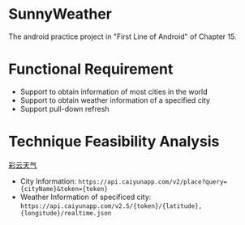 # SunnyWeather

The android practice project in "First Line of Android" of Chapter 15.

# Functional Requirement

- Support to obtain information of most cities in the world
- Support to obtain weather information of a specified city
- Support pull-down refresh

# Technique Feasibility Analysis

[彩云天气](https://dashboard.caiyunapp.com)
- City Information: `https://api.caiyunapp.com/v2/place?query={cityName}&token={token}`
- Weather Information of specificed city: `https://api.caiyunapp.com/v2.5/{token}/{latitude}, {longitude}/realtime.json`

